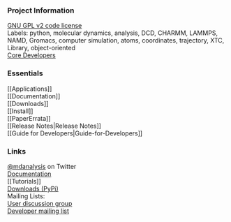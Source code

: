 ### Project Information       
[GNU GPL v2 code license](http://www.gnu.org/licenses/old-licenses/gpl-2.0.html)  
Labels: python, molecular dynamics, analysis, DCD, CHARMM, LAMMPS, NAMD, Gromacs, computer simulation, atoms, coordinates, trajectory, XTC, Library, object-oriented  
[Core Developers](https://github.com/orgs/MDAnalysis/teams/coredevs)

### Essentials ###
[[Applications]]  
[[Documentation]]  
[[Downloads]]  
[[Install]]  
[[PaperErrata]]  
[[Release Notes|Release Notes]]  
[[Guide for Developers|Guide-for-Developers]]

### Links ###
[@mdanalysis](https://twitter.com/mdanalysis) on Twitter  
[Documentation](http:docs.mdanalysis.org/)  
[[Tutorials]]  
[Downloads (PyPi)](http://download.mdanalysis.org/)  
Mailing Lists:  
[User discussion group](https://groups.google.com/forum/#!forum/mdnalysis-discussion)  
[Developer mailing list](https://groups.google.com/forum/#!forum/mdnalysis-devel)  
